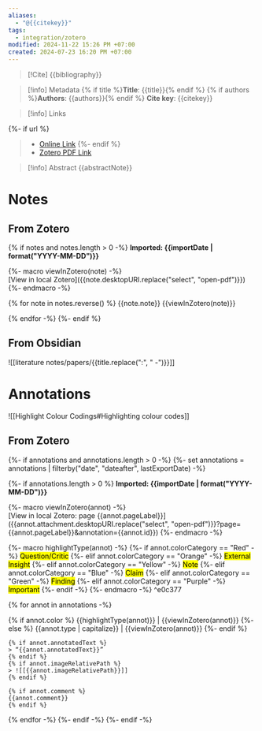 ```yaml
---
aliases:
  - "@{{citekey}}"
tags:
  - integration/zotero
modified: 2024-11-22 15:26 PM +07:00
created: 2024-07-23 16:20 PM +07:00
---
```

> [!Cite]
> {{bibliography}}

> [!info] Metadata
> {% if title %}**Title**: {{title}}{% endif %}
> {% if authors %}**Authors**: {{authors}}{% endif %}
> **Cite key**: {{citekey}}

>[!info] Links
>
{%- if url %}
> - [Online Link]({{url}})
{%- endif %}
> - [Zotero PDF Link]({{desktopURI}})

> [!info] Abstract
> {{abstractNote}}

# Notes
## From Zotero
{% if notes and notes.length > 0 -%}
**Imported: {{importDate | format("YYYY-MM-DD")}}**

{%- macro viewInZotero(note) -%}  
[View in local Zotero]({{note.desktopURI.replace("select", "open-pdf")}})
{%- endmacro -%}

{% for note in notes.reverse() %}
{{note.note}}
{{viewInZotero(note)}}

{% endfor -%}
{%- endif %}
## From Obsidian
![[literature notes/papers/{{title.replace(":", " -")}}]]
# Annotations
![[Highlight Colour Codings#Highlighting colour codes]]
## From Zotero
{%- if annotations and annotations.length > 0 -%}
{%- set annotations = annotations | filterby("date", "dateafter", lastExportDate) -%}

{%- if annotations.length > 0 %}
**Imported: {{importDate | format("YYYY-MM-DD")}}**

{%- macro viewInZotero(annot) -%}  
[View in local Zotero: page {{annot.pageLabel}}]({{annot.attachment.desktopURI.replace("select", "open-pdf")}}?page={{annot.pageLabel}}&annotation={{annot.id}})
{%- endmacro -%}

{%- macro highlightType(annot) -%}
{%- if annot.colorCategory == "Red" -%}
<mark class="hltr-{{annot.colorCategory.toLowerCase()}}">Question/Critic</mark>
{%- elif annot.colorCategory == "Orange" -%}
<mark class="hltr-{{annot.colorCategory.toLowerCase()}}">External Insight</mark>
{%- elif annot.colorCategory == "Yellow" -%}
<mark class="hltr-{{annot.colorCategory.toLowerCase()}}">Note</mark>
{%- elif annot.colorCategory == "Blue" -%}
<mark class="hltr-{{annot.colorCategory.toLowerCase()}}">Claim</mark>
{%- elif annot.colorCategory == "Green" -%}
<mark class="hltr-{{annot.colorCategory.toLowerCase()}}">Finding</mark>
{%- elif annot.colorCategory == "Purple" -%}
<mark class="hltr-{{annot.colorCategory.toLowerCase()}}">Important</mark>
{%- endif -%}
{%- endmacro -%} ^e0c377

{% for annot in annotations -%}

{% if annot.color %}
{{highlightType(annot)}} | {{viewInZotero(annot)}} 
{%- else %}
{{annot.type | capitalize}} | {{viewInZotero(annot)}}
{%- endif %}
```ad-cite
{% if annot.annotatedText %}
> “{{annot.annotatedText}}”
{% endif %}
{% if annot.imageRelativePath %}
> ![[{{annot.imageRelativePath}}]]
{% endif %}

{% if annot.comment %}
{{annot.comment}}
{% endif %}
```

{% endfor -%}
{%- endif -%}
{%- endif -%}
